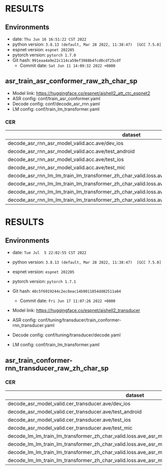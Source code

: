 <!-- Generated by scripts/utils/show_asr_result.sh -->
# RESULTS
## Environments
- date: `Thu Jun 16 16:51:22 CST 2022`
- python version: `3.8.13 (default, Mar 28 2022, 11:38:47)  [GCC 7.5.0]`
- espnet version: `espnet 202205`
- pytorch version: `pytorch 1.7.0`
- Git hash: `991eaa4a9e22c114ca59ef3988b4fcd0cdf25cdf`
  - Commit date: `Sat Jun 11 14:09:32 2022 +0800`

## asr_train_asr_conformer_raw_zh_char_sp
- Model link: https://huggingface.co/espnet/aishell2_att_ctc_espnet2
- ASR config: conf/train_asr_conformer.yaml
- Decode config: conf/decode_asr_rnn.yaml 
- LM config: conf/train_lm_transformer.yaml 


### CER

|dataset|Snt|Wrd|Corr|Sub|Del|Ins|Err|S.Err|
|---|---|---|---|---|---|---|---|---|
|decode_asr_rnn_asr_model_valid.acc.ave/dev_ios|2500|24802|94.8|5.0|0.2|0.1|5.4|33.7|
|decode_asr_rnn_asr_model_valid.acc.ave/test_android|5000|49534|94.0|5.8|0.2|0.1|6.1|36.2|
|decode_asr_rnn_asr_model_valid.acc.ave/test_ios|5000|49534|94.5|5.4|0.2|0.1|5.7|34.5|
|decode_asr_rnn_asr_model_valid.acc.ave/test_mic|5000|49534|94.0|5.8|0.2|0.1|6.1|36.6|
|decode_asr_rnn_lm_lm_train_lm_transformer_zh_char_valid.loss.ave_asr_model_valid.acc.ave/dev_ios|2500|24802|94.9|4.9|0.3|0.1|5.2|31.6|
|decode_asr_rnn_lm_lm_train_lm_transformer_zh_char_valid.loss.ave_asr_model_valid.acc.ave/test_android|5000|49534|94.1|5.6|0.3|0.1|6.0|35.0|
|decode_asr_rnn_lm_lm_train_lm_transformer_zh_char_valid.loss.ave_asr_model_valid.acc.ave/test_ios|5000|49534|94.6|5.1|0.2|0.1|5.5|33.4|
|decode_asr_rnn_lm_lm_train_lm_transformer_zh_char_valid.loss.ave_asr_model_valid.acc.ave/test_mic|5000|49534|94.3|5.5|0.2|0.1|5.8|34.6|


<!-- Generated by scripts/utils/show_asr_result.sh -->
# RESULTS
## Environments
- date: `Tue Jul  5 22:02:55 CST 2022`
- python version: `3.8.13 (default, Mar 28 2022, 11:38:47)  [GCC 7.5.0]`
- espnet version: `espnet 202205`
- pytorch version: `pytorch 1.7.1`
- Git hash: `40c5f6919244c2ec8eac14b9011854dd02511a04`
  - Commit date: `Fri Jun 17 11:07:26 2022 +0800`

- Model link: https://huggingface.co/espnet/aishell2_transducer
- ASR config: conf/tuning/transducer/train_conformer-rnn_transducer.yaml
- Decode config: conf/tuning/transducer/decode.yaml
- LM config: conf/train_lm_transformer.yaml

## asr_train_conformer-rnn_transducer_raw_zh_char_sp

### CER

|dataset|Snt|Wrd|Corr|Sub|Del|Ins|Err|S.Err|
|---|---|---|---|---|---|---|---|---|
|decode_asr_model_valid.cer_transducer.ave/dev_ios|2500|24802|94.8|5.0|0.2|0.1|5.3|32.4|
|decode_asr_model_valid.cer_transducer.ave/test_android|5000|49534|94.0|5.7|0.2|0.1|6.1|36.8|
|decode_asr_model_valid.cer_transducer.ave/test_ios|5000|49534|94.8|5.0|0.2|0.1|5.4|33.8|
|decode_asr_model_valid.cer_transducer.ave/test_mic|5000|49534|94.1|5.7|0.2|0.1|6.0|36.1|
|decode_lm_lm_train_lm_transformer_zh_char_valid.loss.ave_asr_model_valid.cer_transducer.ave/dev_ios|2500|24802|95.1|4.7|0.2|0.1|5.1|31.1|
|decode_lm_lm_train_lm_transformer_zh_char_valid.loss.ave_asr_model_valid.cer_transducer.ave/test_android|5000|49534|94.2|5.5|0.3|0.1|5.9|35.6|
|decode_lm_lm_train_lm_transformer_zh_char_valid.loss.ave_asr_model_valid.cer_transducer.ave/test_ios|5000|49534|94.9|4.9|0.2|0.1|5.2|32.6|
|decode_lm_lm_train_lm_transformer_zh_char_valid.loss.ave_asr_model_valid.cer_transducer.ave/test_mic|5000|49534|94.3|5.4|0.2|0.1|5.8|34.7|

